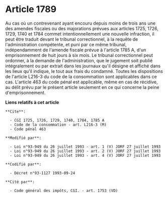# Article 1789

Au cas où un contrevenant ayant encouru depuis moins de trois ans une des amendes fiscales ou des majorations prévues aux
articles 1725, 1726, 1729, 1740 et 1784 commet intentionnellement une nouvelle infraction, il peut être traduit devant le
tribunal correctionnel, à la requête de l'administration compétente, et puni par ce même tribunal, indépendamment de l'amende
fiscale prévue à l'article 1785 A, d'un emprisonnement de huit jours à six mois. Le tribunal correctionnel peut ordonner, à
la demande de l'administration, que le jugement soit publié intégralement ou par extrait dans les journaux qu'il désigne et
affiché dans les lieux qu'il indique, le tout aux frais du condamné. Toutes les dispositions de l'article L216-3 du code de
la consommation sont applicables dans ce cas. L'article 463 du code pénal est applicable, même en cas de récidive, au délit
prévu par le présent article seulement en ce qui concerne la peine d'emprisonnement.

**Liens relatifs à cet article**

	**Cite**:

	  - CGI 1725, 1726, 1729, 1740, 1784, 1785 A
	  - Code de la consommation - art. L216-3 (M)
	  - Code pénal 463

	**Modifié par**:

	  - Loi n°93-949 du 26 juillet 1993 - art. 1 (V) JORF 27 juillet 1993
	  - Loi n°93-949 du 26 juillet 1993 - art. 2 (V) JORF 27 juillet 1993
	  - Loi n°93-949 du 26 juillet 1993 - art. 4 (V) JORF 27 juillet 1993

	**Codifié par**:

	  - Décret n°93-1127 1993-09-24

	**Cité par**:

	  - Code général des impôts, CGI. - art. 1753 (VD)
